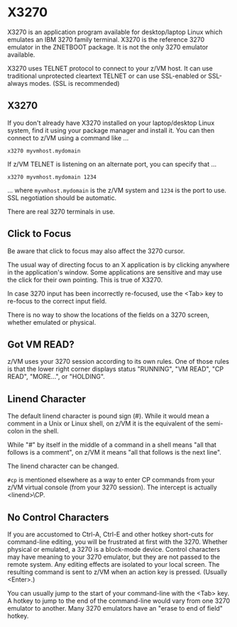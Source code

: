 # X3270

X3270 is an application program available for desktop/laptop Linux
which emulates an IBM 3270 family terminal. X3270 is the reference
3270 emulator in the ZNETBOOT package. It is not the only 3270
emulator available.

X3270 uses TELNET protocol to connect to your z/VM host.
It can use traditional unprotected cleartext TELNET or can use
SSL-enabled or SSL-always modes. (SSL is recommended)

## X3270

If you don't already have X3270 installed on your laptop/desktop
Linux system, find it using your package manager and install it.
You can then connect to z/VM using a command like ...

    x3270 myvmhost.mydomain

If z/VM TELNET is listening on an alternate port,
you can specify that ...

    x3270 myvmhost.mydomain 1234

 ... where `myvmhost.mydomain` is the z/VM system
and `1234` is the port to use. SSL negotiation should be automatic.

There are real 3270 terminals in use.

## Click to Focus

Be aware that click to focus may also affect the 3270 cursor.

The usual way of directing focus to an X application
is by clicking anywhere in the application's window.
Some applications are sensitive and may use the click
for their own pointing. This is true of X3270.

In case 3270 input has been incorrectly re-focused,
use the \<Tab\> key to re-focus to the correct input field.

There is no way to show the locations of the fields
on a 3270 screen, whether emulated or physical.

## Got VM READ?

z/VM uses your 3270 session according to its own rules.
One of those rules is that the lower right corner displays status
"RUNNING", "VM READ", "CP READ", "MORE...", or "HOLDING".

## Linend Character

The default linend character is pound sign (#).
While it would mean a comment in a Unix or Linux shell,
on z/VM it is the equivalent of the semi-colon in the shell.

While "#" by itself in the middle of a command in a shell means
"all that follows is a comment", on z/VM it means "all that follows
is the next line".

The linend character can be changed.

`#cp` is mentioned elsewhere as a way to enter CP commands
from your z/VM virtual console (from your 3270 session).
The intercept is actually \<linend>\CP.

## No Control Characters

If you are accustomed to Ctrl-A, Ctrl-E and other hotkey short-cuts for
command-line editing, you will be frustrated at first with the 3270.
Whether physical or emulated, a 3270 is a block-mode device.
Control characters may have meaning to your 3270 emulator,
but they are not passed to the remote system. Any editing effects
are isolated to your local screen. The resulting command is sent to
z/VM when an action key is pressed. (Usually \<Enter\>.)

You can usually jump to the start of your command-line with the \<Tab\>
key. A hotkey to jump to the end of the command-line would vary from one
3270 emulator to another. Many 3270 emulators have an "erase to end of
field" hotkey.



